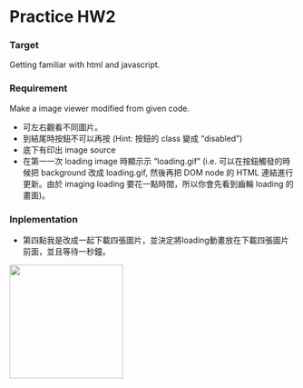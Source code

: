 # Practice HW2

### Target
Getting familiar with html and javascript.

### Requirement
Make a image viewer modified from given code.
+ 可左右觀看不同圖片。
+ 到結尾時按鈕不可以再按 (Hint: 按鈕的 class 變成 “disabled”)
+ 底下有印出 image source
+ 在第⼀一次 loading image 時顯⽰示 “loading.gif” (i.e. 可以在按鈕觸發的時候把 background 改成 loading.gif, 然後再把 DOM node 的 HTML 連結進⾏更新。由於 imaging loading 要花一點時間，所以你會先看到⿒輪 loading 的畫⾯)。

### Inplementation
+ 第四點我是改成一起下載四張圖片，並決定將loading動畫放在下載四張圖片前面，並且等待一秒鐘。
<img src='https://imgur.com/H35Ac4P.png' height = '200'>